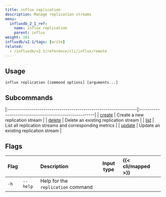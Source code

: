 ```yaml
---
title: influx replication
description: Manage replication streams
menu:
  influxdb_2_1_ref:
    name: influx replication
    parent: influx
weight: 101
influxdb/v2.1/tags: [write]
related:
  - /influxdb/v2.1/reference/cli/influx/remote
---
```


## Usage
```
influx replication [commond options] [arguments...]
```

## Subcommands
|:-----------------------------------------------------------------|:-------------------------------------------------------|
| [create](/influxdb/v2.1/reference/cli/influx/replication/create) | Create a new replication stream                        |
| [delete](/influxdb/v2.1/reference/cli/influx/replication/delete) | Delete an existing replication stream                  |
| [list](/influxdb/v2.1/reference/cli/influx/replication/list)     | List all replication streams and corresponding metrics |
| [update](/influxdb/v2.1/reference/cli/influx/replication/update) | Update an existing replication stream                  |

## Flags
| Flag |          | Description                        | Input type | {{< cli/mapped >}} |
|:-----|:---------|:-----------------------------------|:----------:|:-------------------|
| `-h` | `--help` | Help for the `replication` command |            |                    |
